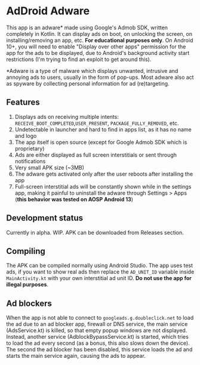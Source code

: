 # AdDroid Adware
This app is an adware* made using Google's Admob SDK, written completely in Kotlin. It can display ads on boot, on unlocking the screen, on installing/removing an app, etc. **For educational purposes only**.
On Android 10+, you will need to enable "Display over other apps" permission for the app for the ads to be displayed, due to Android's background activity start restrictions (I'm trying to find an exploit to get around this).

*Adware is a type of malware which displays unwanted, intrusive and annoying ads to users, usually in the form of pop-ups. Most adware also act as spyware by collecting personal information for ad (re)targeting.
## Features
1. Displays ads on receiving multiple intents: `RECEIVE_BOOT_COMPLETED`,`USER_PRESENT`, `PACKAGE_FULLY_REMOVED`, etc.
2. Undetectable in launcher and hard to find in apps list, as it has no name and logo
3. The app itself is open source (except for Google Admob SDK which is proprietary)
4. Ads are either displayed as full screen interstitials or sent through notifications
5. Very small APK size (~3MB)
6. The adware gets activated only after the user reboots after installing the app
7. Full-screen interstitial ads will be constantly shown while in the settings app, making it painful to uninstall the adware through Settings > Apps (**this behavior was tested on AOSP Android 13**)

## Development status
Currently in alpha. WIP.
APK can be downloaded from Releases section.

## Compiling
The APK can be compiled normally using Android Studio. The app uses test ads, if you want to show real ads then replace the `AD_UNIT_ID` variable inside `MainActivity.kt` with your own interstitial ad unit ID. **Do not use the app for illegal purposes**.

## Ad blockers
When the app is not able to connect to `googleads.g.doubleclick.net` to load the ad due to an ad blocker app, firewall or DNS service, the main service (AdsService.kt) is killed, so that empty popup windows are not displayed. Instead, another service (AdblockBypassService.kt) is started, which tries to load the ad every second (as a bonus, this also slows down the device). The second the ad blocker has been disabled, this service loads the ad and starts the main service again, causing the ads to appear.
